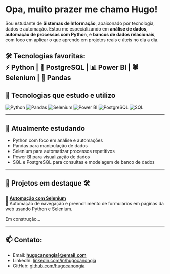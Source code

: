 # Opa, muito prazer me chamo Hugo!

Sou estudante de **Sistemas de Informação**, apaixonado por tecnologia, dados e automação. Estou me especializando em **análise de dados**, **automação de processos com Python**, e **bancos de dados relacionais**, com foco em aplicar o que aprendo em projetos reais e úteis no dia a dia.


🛠️ Tecnologias favoritas:  
⚡ Python | 🐘 PostgreSQL | 📊 Power BI | 🕷️ Selenium | 📁 Pandas
---

## 🚀 Tecnologias que estudo e utilizo

![Python](https://img.shields.io/badge/Python-3776AB?style=flat&logo=python&logoColor=white)
![Pandas](https://img.shields.io/badge/Pandas-150458?style=flat&logo=pandas&logoColor=white)
![Selenium](https://img.shields.io/badge/Selenium-43B02A?style=flat&logo=selenium&logoColor=white)
![Power BI](https://img.shields.io/badge/Power%20BI-F2C811?style=flat&logo=powerbi&logoColor=black)
![PostgreSQL](https://img.shields.io/badge/PostgreSQL-4169E1?style=flat&logo=postgresql&logoColor=white)
![SQL](https://img.shields.io/badge/SQL-4479A1?style=flat&logo=mysql&logoColor=white)

---

## 🧠 Atualmente estudando

- Python com foco em análise e automações
- Pandas para manipulação de dados
- Selenium para automatizar processos repetitivos
- Power BI para visualização de dados
- SQL e PostgreSQL para consultas e modelagem de banco de dados

---

## 📂 Projetos em destaque 🛠️

🔹 [**Automação com Selenium**](#)  
📌 Automação de navegação e preenchimento de formulários em páginas da web usando Python e Selenium.

Em construção...

---

## 📫 Contato:

- Email: **hugocanongia1@email.com**
- LinkedIn: [linkedin.com/in/hugocanongia](https://linkedin.com/in/hugocanongia)
- GitHub: [github.com/hugocanongia](https://github.com/hugocanongia)


